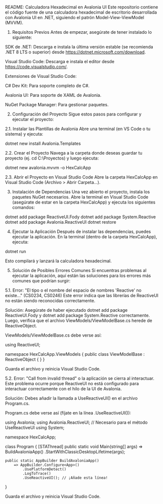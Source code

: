 README: Calculadora Hexadecimal en Avalonia UI
Este repositorio contiene el código fuente de una calculadora hexadecimal de escritorio desarrollada con Avalonia UI en .NET, siguiendo el patrón Model-View-ViewModel (MVVM).

1. Requisitos Previos
Antes de empezar, asegúrate de tener instalado lo siguiente:

SDK de .NET: Descarga e instala la última versión estable (se recomienda .NET 8 LTS o superior) desde https://dotnet.microsoft.com/download.

Visual Studio Code: Descarga e instala el editor desde https://code.visualstudio.com/.

Extensiones de Visual Studio Code:

C# Dev Kit: Para soporte completo de C#.

Avalonia UI: Para soporte de XAML de Avalonia.

NuGet Package Manager: Para gestionar paquetes.

2. Configuración del Proyecto
Sigue estos pasos para configurar y ejecutar el proyecto:

2.1. Instalar las Plantillas de Avalonia
Abre una terminal (en VS Code o tu sistema) y ejecuta:

dotnet new install Avalonia.Templates

2.2. Crear el Proyecto
Navega a la carpeta donde deseas guardar tu proyecto (ej. cd C:\Proyectos) y luego ejecuta:

dotnet new avalonia.mvvm -o HexCalcApp

2.3. Abrir el Proyecto en Visual Studio Code
Abre la carpeta HexCalcApp en Visual Studio Code (Archivo > Abrir Carpeta...).

3. Instalación de Dependencias
Una vez abierto el proyecto, instala los paquetes NuGet necesarios. Abre la terminal en Visual Studio Code (asegúrate de estar en la carpeta HexCalcApp) y ejecuta los siguientes comandos:

dotnet add package ReactiveUI.Fody
dotnet add package System.Reactive
dotnet add package Avalonia.ReactiveUI
dotnet restore

4. Ejecutar la Aplicación
Después de instalar las dependencias, puedes ejecutar la aplicación. En la terminal (dentro de la carpeta HexCalcApp), ejecuta:

dotnet run

Esto compilará y lanzará la calculadora hexadecimal.

5. Solución de Posibles Errores Comunes
Si encuentras problemas al ejecutar la aplicación, aquí están las soluciones para los errores más comunes que podrían surgir:

5.1. Error: "El tipo o el nombre del espacio de nombres 'Reactive' no existe..." (CS0234, CS0246)
Este error indica que las librerías de ReactiveUI no están siendo reconocidas correctamente.

Solución: Asegúrate de haber ejecutado dotnet add package ReactiveUI.Fody y dotnet add package System.Reactive correctamente. Luego, verifica que el archivo ViewModels/ViewModelBase.cs herede de ReactiveObject.

ViewModels/ViewModelBase.cs debe verse así:

using ReactiveUI;

namespace HexCalcApp.ViewModels
{
    public class ViewModelBase : ReactiveObject
    {
    }
}

Guarda el archivo y reinicia Visual Studio Code.

5.2. Error: "Call from invalid thread" o la aplicación se cierra al interactuar.
Este problema ocurre porque ReactiveUI no está configurado para interactuar correctamente con el hilo de la UI de Avalonia.

Solución: Debes añadir la llamada a UseReactiveUI() en el archivo Program.cs.

Program.cs debe verse así (fíjate en la línea .UseReactiveUI()):

using Avalonia;
using Avalonia.ReactiveUI; // Necesario para el método UseReactiveUI
using System;

namespace HexCalcApp;

class Program
{
    [STAThread]
    public static void Main(string[] args) => BuildAvaloniaApp()
        .StartWithClassicDesktopLifetime(args);

    public static AppBuilder BuildAvaloniaApp()
        => AppBuilder.Configure<App>()
            .UsePlatformDetect()
            .LogToTrace()
            .UseReactiveUI(); // ¡Añade esta línea!
}

Guarda el archivo y reinicia Visual Studio Code.
